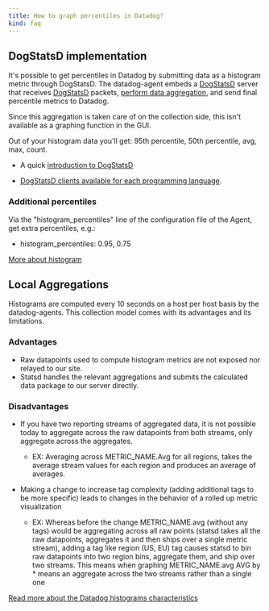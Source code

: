 ```yaml
---
title: How to graph percentiles in Datadog?
kind: faq
---
```


## DogStatsD implementation

It's possible to get percentiles in Datadog by submitting data as a histogram metric through DogStatsD. The datadog-agent embeds a [DogStatsD][1] server that receives [DogStatsD][1] packets, [perform data aggregation][2], and send final percentile metrics to Datadog.

Since this aggregation is taken care of on the collection side, this isn't available as a graphing function in the GUI.

Out of your histogram data you'll get: 95th percentile, 50th percentile, avg, max, count.

* A quick [introduction to DogStatsD][1]

* [DogStatsD clients available for each programming language][3].

### Additional percentiles

Via the "histogram_percentiles" line of the configuration file of the Agent, get extra percentiles, e.g.:

* histogram_percentiles: 0.95, 0.75

[More about histogram][4]

## Local Aggregations

Histograms are computed every 10 seconds on a host per host basis by the datadog-agents. This collection model comes with its advantages and its limitations.

### Advantages

* Raw datapoints used to compute histogram metrics are not exposed nor relayed to our site.
* Statsd handles the relevant aggregations and submits the calculated data package to our server directly.

### Disadvantages

* If you have two reporting streams of aggregated data, it is not possible today to aggregate across the raw datapoints from both streams, only aggregate across the aggregates.
    * EX: Averaging across METRIC_NAME.Avg for all regions, takes the average stream values for each region and produces an average of averages.

* Making a change to increase tag complexity (adding additional tags to be more specific) leads to changes in the behavior of a rolled up metric visualization
    * EX: Whereas before the change METRIC_NAME.avg (without any tags) would be aggregating across all raw points (statsd takes all the raw datapoints, aggregates it and then ships over a single metric stream), adding a tag like region (US, EU) tag causes statsd to bin raw datapoints into two region bins, aggregate them, and ship over two streams. This means when graphing METRIC_NAME.avg AVG by * means an aggregate across the two streams rather than a single one

[Read more about the Datadog histograms characteristics][5]

[1]: /developers/dogstatsd
[2]: https://github.com/DataDog/dd-agent/blob/master/aggregator.py
[3]: /developers/libraries
[4]: /developers/metrics/#histograms
[5]: /developers/faq/characteristics-of-datadog-histograms
